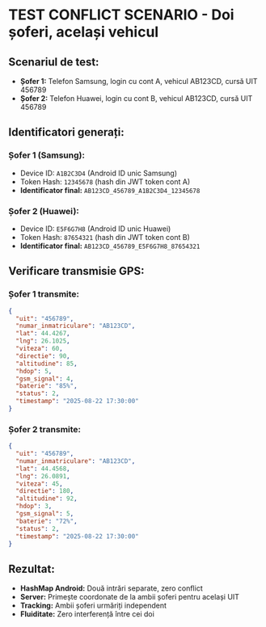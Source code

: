 # TEST CONFLICT SCENARIO - Doi șoferi, același vehicul

## Scenariul de test:
- **Șofer 1:** Telefon Samsung, login cu cont A, vehicul AB123CD, cursă UIT 456789
- **Șofer 2:** Telefon Huawei, login cu cont B, vehicul AB123CD, cursă UIT 456789

## Identificatori generați:

### Șofer 1 (Samsung):
- Device ID: `A1B2C3D4` (Android ID unic Samsung)
- Token Hash: `12345678` (hash din JWT token cont A)
- **Identificator final:** `AB123CD_456789_A1B2C3D4_12345678`

### Șofer 2 (Huawei):  
- Device ID: `E5F6G7H8` (Android ID unic Huawei)
- Token Hash: `87654321` (hash din JWT token cont B)
- **Identificator final:** `AB123CD_456789_E5F6G7H8_87654321`

## Verificare transmisie GPS:

### Șofer 1 transmite:
```json
{
  "uit": "456789",
  "numar_inmatriculare": "AB123CD",
  "lat": 44.4267,
  "lng": 26.1025,
  "viteza": 60,
  "directie": 90,
  "altitudine": 85,
  "hdop": 5,
  "gsm_signal": 4,
  "baterie": "85%",
  "status": 2,
  "timestamp": "2025-08-22 17:30:00"
}
```

### Șofer 2 transmite:
```json
{
  "uit": "456789", 
  "numar_inmatriculare": "AB123CD",
  "lat": 44.4568,
  "lng": 26.0891,
  "viteza": 45,
  "directie": 180,
  "altitudine": 92,
  "hdop": 3,
  "gsm_signal": 5,
  "baterie": "72%",
  "status": 2,
  "timestamp": "2025-08-22 17:30:00"
}
```

## Rezultat:
- **HashMap Android:** Două intrări separate, zero conflict
- **Server:** Primește coordonate de la ambii șoferi pentru același UIT
- **Tracking:** Ambii șoferi urmăriți independent
- **Fluiditate:** Zero interferență între cei doi